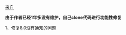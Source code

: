 [来自](https://github.com/markzhai/AndroidPerformanceMonitor)

**由于作者已经1年多没有维护，自己clone代码进行功能性修复**

1、修复8.0没有通知的问题
